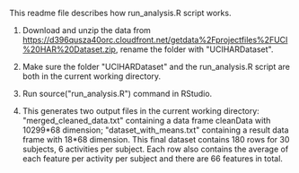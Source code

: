 This readme file describes how run_analysis.R script works.

1. Download and unzip the data from https://d396qusza40orc.cloudfront.net/getdata%2Fprojectfiles%2FUCI%20HAR%20Dataset.zip, rename the folder with "UCIHARDataset".

2. Make sure the folder "UCIHARDataset" and the run_analysis.R script are both in the current working directory.

3. Run source("run_analysis.R") command in RStudio. 

4. This generates two output files in the current working directory: "merged_cleaned_data.txt" containing a data frame cleanData with 10299\*68 dimension; "dataset_with_means.txt" containing a result data frame with 18\*68 dimension. This final dataset contains 180 rows for 30 subjects, 6 activities per subject. Each row also contains the average of each feature per activity per subject and there are 66 features in total. 